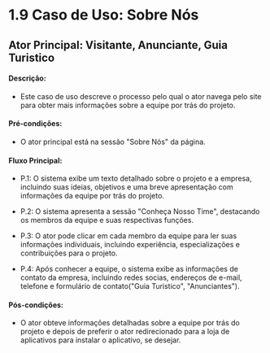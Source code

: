 # 1.9 Caso de Uso: Sobre Nós 

## Ator Principal: Visitante, Anunciante, Guia Turistico 


#### Descrição: 

-  Este caso de uso descreve o processo pelo qual o ator navega pelo site para obter mais informações sobre a equipe por trás do projeto.


#### Pré-condições:

- O ator principal está na sessão "Sobre Nós" da página.

#### Fluxo Principal:

- P.1: O sistema exibe um texto detalhado sobre o projeto e a empresa, incluindo suas ideias, objetivos e uma breve apresentação com informações da equipe por trás do projeto.

- P.2: O sistema apresenta a sessão "Conheça Nosso Time", destacando os membros da equipe e suas respectivas funções.

- P.3: O ator pode clicar em cada membro da equipe para ler suas informações individuais, incluindo experiência, especializações e contribuições para o projeto.

- P.4: Após conhecer a equipe, o sistema exibe as informações de contato da empresa, incluindo redes socias, endereços de e-mail, telefone e formulário de contato("Guia Turistico", "Anunciantes").

#### Pós-condições:

- O ator obteve informações detalhadas sobre a equipe por trás do projeto e depois de preferir o ator redirecionado para a loja de aplicativos para instalar o aplicativo, se desejar.
